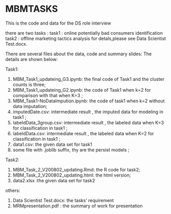 # MBMTASKS
This is the code and data for the DS  role interview
 
there are two tasks :
task1 : online potentially bad consumers identification
task2 : offline marketing tactics analysis
for detals,please see  Data Scientist Test.docx.

There are several files about the data, code and summary slides:
The details are shown below:


Task1: 
1.	MBM_Task1_updateing_G3.ipynb: the final code of Task1 and the cluster counts is three;
2.	MBM_Task1_updateing_G2.ipynb: the code of Task1 when k=2 for comparison with that when K=3 ;
3.	MBM_Task1-NoDataImpution.ipynb: the code of task1 when k=2  without data imputation;
4.	imputedDate.csv: intermediate result , the imputed data for modeling in  task1 ;
5.	labeldData_3group.csv: intermediate result , the labeled  data  when K=3 for classification  in  task1 ;
6.	labeldData.csv: intermediate result , the labeled  data  when K=2 for classification  in  task1 ;
7.	data1.csv: the given data set for task1
8.	some file with  .joblib suffix, thy are the persist models ;


Task2: 
1.	MBM_Task_2_V200802_updating.Rmd: the R code  for task2;
2.	MBM_Task_2_V200802_updating.html: the html version;
3.	data2.xlsx :the given data set for task2

others:
1.	Data Scientist Test.docx:   the tasks’ requirement 
2.	MRMpresentation.pdf : the summary of  work for presentation 

